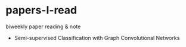 # papers-I-read
biweekly paper reading &amp; note
* Semi-supervised Classification with Graph Convolutional Networks
